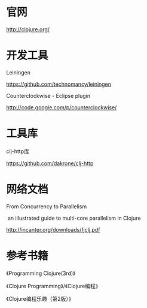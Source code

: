 # 官网

http://clojure.org/ 

# 开发工具

Leiningen

https://github.com/technomancy/leiningen 

Counterclockwise - Eclipse plugin

http://code.google.com/p/counterclockwise/ 



# 工具库

clj-http库

https://github.com/dakrone/clj-http

# 网络文档

From Concurrency to Parallelism 

​	an illustrated guide to multi-core parallelism in Clojure 

http://incanter.org/downloads/fjclj.pdf

# 参考书籍

《Programming Clojure(3rd)》

《Clojure Programming》/《Clojure编程》

《Clojure编程乐趣（第2版）》

